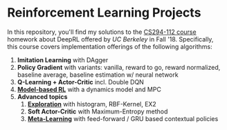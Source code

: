 # Reinforcement Learning Projects
In this repository, you'll find my solutions to the [CS294-112 course](http://rail.eecs.berkeley.edu/deeprlcourse/) homework about DeepRL offered by _UC Berkeley_ in Fall '18.
Specifically, this course covers implementation offerings of the following algorithms:
1. **Imitation Learning** with DAgger
2. **Policy Gradient** with variants: vanilla, reward to go, reward normalized, baseline average, baseline estimation w/ neural network
3. **Q-Learning + Actor-Critic** incl. Double DQN
4. [**Model-based RL**](hw4/) with a dynamics model and MPC
5. **Advanced topics**
    1. [**Exploration**](hw5/exp/) with histogram, RBF-Kernel, EX2
    2. **Soft Actor-Critic** with Maximum-Entropy method
    3. [**Meta-Learning**](hw5/meta/) with feed-forward / GRU based contextual policies